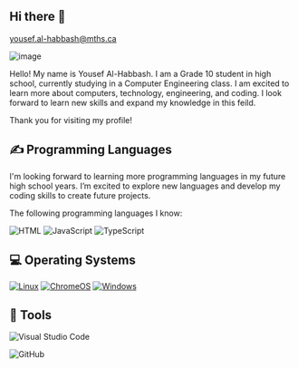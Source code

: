 ## Hi there 👋

yousef.al-habbash@mths.ca


![image](https://github.com/user-attachments/assets/f3eddf87-729d-403c-9947-c668210af0f3)

Hello! My name is Yousef Al-Habbash. I am a Grade 10 student in high school, currently studying in a Computer Engineering class. I am excited to learn more about computers, technology, engineering, and coding. I look forward to learn new skills and expand my knowledge in this feild.

Thank you for visiting my profile!

<h2>✍ Programming Languages</h2>
I'm looking forward to learning more programming languages in my future high school years. I’m excited to explore new languages and develop my coding skills to create future projects.

The following programming languages I know:
<p>
<img alt="HTML" src="https://img.shields.io/badge/HTML-E34F26.svg?logo=html5&logoColor=white"></a>
<img alt="JavaScript" src="https://img.shields.io/badge/JavaScript-F7DF1E.svg?logo=javascript&logoColor=white"></a>
<img alt="TypeScript" src="https://img.shields.io/badge/TypeScript-%23007ACC.svg?logo=TypeScript&logoColor=white"></a>
</p>

<h2>💻 Operating Systems</h2>
<p>
  <a href="https://linux.org/"><img src="https://img.shields.io/badge/Linux-FCC624?logo=linux&logoColor=white" alt="Linux"></a>
  <a href="https://www.google.com/intl/en_ca/chromebook/chrome-os/"><img src="https://img.shields.io/badge/chrome%20os-3d89fc?logo=google%20chrome&logoColor=white" alt="ChromeOS"></a>
   <a href="https://www.microsoft.com/en-ca/windows/"><img src="https://img.shields.io/badge/Windows-0078D6?logo=windows&logoColor=white" alt="Windows"></a>
</p>

## 🔧 Tools

  
  ![Visual Studio Code](https://img.shields.io/badge/Visual%20Studio%20Code-0078d7.svg?style=for-the-badge&logo=visual-studio-code&logoColor=white)

  ![GitHub](https://img.shields.io/badge/github-%23121011.svg?style=for-the-badge&logo=github&logoColor=white)
  


<!--
**yousef-alhabbash/yousef-alhabbash** is a ✨ _special_ ✨ repository because its `README.md` (this file) appears on your GitHub profile.

Here are some ideas to get you started:

- 🔭 I’m currently working on ...
- 🌱 I’m currently learning ...
- 👯 I’m looking to collaborate on ...
- 🤔 I’m looking for help with ...
- 💬 Ask me about ...
- 📫 How to reach me: ...
- 😄 Pronouns: ...
- ⚡ Fun fact: ...
-->
